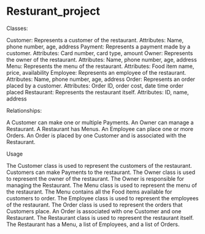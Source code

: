 # Resturant_project

Classes:

Customer: Represents a customer of the restaurant.
Attributes: Name, phone number, age, address
Payment: Represents a payment made by a customer.
Attributes: Card number, card type, amount
Owner: Represents the owner of the restaurant.
Attributes: Name, phone number, age, address
Menu: Represents the menu of the restaurant.
Attributes: Food item name, price, availability
Employee: Represents an employee of the restaurant.
Attributes: Name, phone number, age, address
Order: Represents an order placed by a customer.
Attributes: Order ID, order cost, date time order placed
Restaurant: Represents the restaurant itself.
Attributes: ID, name, address

Relationships:

A Customer can make one or multiple Payments.
An Owner can manage a Restaurant.
A Restaurant has Menus.
An Employee can place one or more Orders.
An Order is placed by one Customer and is associated with the Restaurant.

Usage

The Customer class is used to represent the customers of the restaurant. Customers can make Payments to the restaurant.
The Owner class is used to represent the owner of the restaurant. The Owner is responsible for managing the Restaurant.
The Menu class is used to represent the menu of the restaurant. The Menu contains all the Food items available for customers to order.
The Employee class is used to represent the employees of the restaurant.
The Order class is used to represent the orders that Customers place. An Order is associated with one Customer and one Restaurant.
The Restaurant class is used to represent the restaurant itself. The Restaurant has a Menu, a list of Employees, and a list of Orders.
